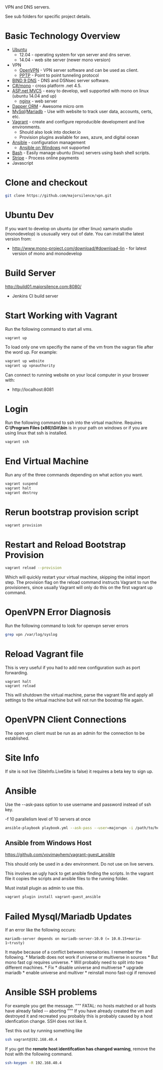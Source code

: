 VPN and DNS servers.

See sub folders for specific project details.

# Basic Technology Overview
* [Ubuntu](http://www.ubuntu.com/)
    * 12.04 - operating system for vpn server and dns server.
    * 14.04 - web site server (newer mono version)
* VPN
    * [OpenVPN](https://help.ubuntu.com/12.04/serverguide/openvpn.html)  -  VPN server software and can be used as client.
    * [PPTP](https://help.ubuntu.com/community/PPTPServer) - Point to point tunneling protocol
* [BIND 9 DNS](https://www.isc.org/downloads/bind/) - DNS and DSNsec server software.
* [C#/mono](http://www.mono-project.com/Main_Page) - cross platform .net 4.5.
* [ASP.net MVC5](http://www.asp.net/mvc) - easy to develop, well supported with mono on linux (ubuntu 14.04 and up)
    * [nginx](http://nginx.org/) - web server
* [Dapper ORM](https://github.com/StackExchange/dapper-dot-net) - Awesome micro orm
* [MySql](http://www.mysql.com)/[Mariadb](https://mariadb.org/) - Use with website to track user data, accounts, certs, etc.
* [Vagrant](http://www.vagrantup.com/) - create and configure reproducible development and live environments.
    * Should also look into docker.io
    * Provision plugins available for aws, azure, and digital ocean
* [Ansible](http://www.ansible.com) - configuration management
    * [Ansible on Windows](http://www.azavea.com/blogs/labs/2014/10/running-vagrant-with-ansible-provisioning-on-windows/) not supported
* [Bash](http://en.wikipedia.org/wiki/Bash_(Unix_shell)) - Easily manage ubuntu (linux) servers using bash shell scripts.
* [Stripe](https://stripe.com) - Process online payments
* Javascript

# Clone and checkout
```bash
git clone https://github.com/majorsilence/vpn.git
```

# Ubuntu Dev
If you want to develop on ubuntu (or other linux) xamarin studio (monodevelop) is ususually very out of date.  You can install the latest version from:
* http://www.mono-project.com/download/#download-lin - for latest version of mono and monodevelop
 

# Build Server
http://build01.majorsilence.com:8080/
* Jenkins CI build server

# Start Working with Vagrant
Run the following command to start all vms.
```bash
vagrant up
```

To load only one vm specifiy the name of the vm from the vagran file after the word up.  For example:
```bash
vagrant up website
vagrant up vpnauthority
```


Can connect to running website on your local computer in your broswer with:
* http://localhost:8081

# Login
Run the following command to ssh into the virtual machine.  Requires __C:\Program Files (x86)\Git\bin__ 
is in your path on windows or if you are using linux that ssh is installed.
```bash
vagrant ssh
```

# End Virtual Machine
Run any of the three commands depending on what action you want.
```bash
vagrant suspend
vagrant halt
vagrant destroy
```

# Rerun bootstrap provision script
```bash
vagrant provision
```

# Restart and Reload Bootstrap Provision
```bash
vagrant reload --provision
```

Which will quickly restart your virtual machine, skipping the initial import step. The provision flag on the reload command instructs Vagrant to run the provisioners, since usually Vagrant will only do this on the first vagrant up command.

# OpenVPN Error Diagnosis
Run the following command to look for openvpn server errors
```bash
grep vpn /var/log/syslog 
```

# Reload Vagrant file
This is very useful if you had to add new configuration such as port forwarding.
```
vagrant halt
vagrant reload
```

This will shutdown the virtual machine, parse the vagrant file and apply all settings to the virtual machine but will not run
the boostrap file again.

# OpenVPN Client Connections
The open vpn client must be run as an admin for the connection to be established.

# Site Info
If site is not live (SiteInfo.LiveSite is false) it requires a beta key to sign up. 


# Ansible

Use the --ask-pass option to use username and password instead of ssh key.

-f 10 parallelism level of 10 servers at once

```bash
ansible-playbook playbook.yml --ask-pass --user=majorvpn -i /path/to/hosts/file
```

## Ansible from Windows Host
https://github.com/vovimayhem/vagrant-guest_ansible

This should only be used in a dev environment.  Do not use on live servers.

This involves an ugly hack to get ansible finding the scripts.  In the vagrant file it copies the scripts and ansible
files to the running folder.

Must install plugin as admin to use this.
```powershell
vagrant plugin install vagrant-guest_ansible
```


# Failed Mysql/Mariadb Updates

If an error like the following occurs:
```
mariadb-server depends on mariadb-server-10.0 (= 10.0.15+maria-1~trusty)
```
It maybe because of a conflict between repositories.  I remember the following.
    * Mariadb does not work if universe or multiverse in sources
    * But mono fast cgi requires universe.
        * Will probably need to split into two different machines.
    * Fix
        * disable universe and multiverse
        * upgrade mariadb
        * enable universe and multiver
        * reinstall mono fast-cgi if removed

# Ansible SSH problems

For example you get the message.
"""
FATAL: no hosts matched or all hosts have already failed -- aborting
"""
If you have already created the vm and destroyed it and recreated you probably this is probably caused by a host idenfication change.
SSH does not like it.

Test this out by running something like
```bash
ssh vagrant@192.168.40.4
```
If you get the __remote host identifcation has changed warning__, remove the host with the following command.

```bash
ssh-keygen -R 192.168.40.4
```
